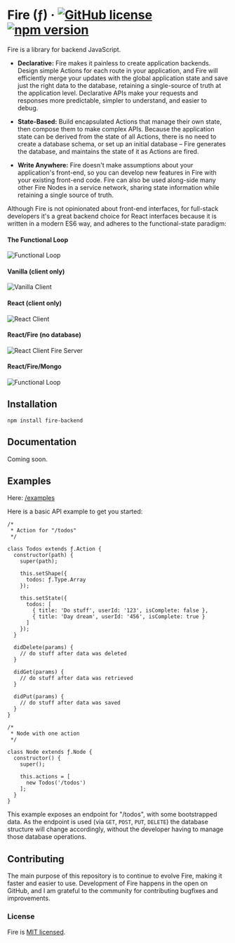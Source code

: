 # Fire (ƒ) &middot; [![GitHub license](https://img.shields.io/badge/license-MIT-blue.svg)](https://github.com/exactchange/fire/blob/master/LICENSE) [![npm version](https://img.shields.io/badge/npm-v1.0.1-brightgreen)](https://www.npmjs.com/package/fire-backend)

Fire is a library for backend JavaScript.

* **Declarative:** Fire makes it painless to create application backends. Design simple Actions for each route in your application, and Fire will efficiently merge your updates with the global application state and save just the right data to the database, retaining a single-source of truth at the application level. Declarative APIs make your requests and responses more predictable, simpler to understand, and easier to debug.

* **State-Based:** Build encapsulated Actions that manage their own state, then compose them to make complex APIs. Because the application state can be derived from the state of all Actions, there is no need to create a database schema, or set up an initial database – Fire generates the database, and maintains the state of it as Actions are fired.

* **Write Anywhere:** Fire doesn't make assumptions about your application's front-end, so you can develop new features in Fire with your existing front-end code. Fire can also be used along-side many other Fire Nodes in a service network, sharing state information while retaining a single source of truth.

Although Fire is not opinionated about front-end interfaces, for full-stack developers it's a great backend choice for React interfaces because it is written in a modern ES6 way, and adheres to the functional-state paradigm:

#### The Functional Loop

![Functional Loop](https://i.ibb.co/VtfvS8f/3-Fire-Loop-React-Server-DB.png)

#### Vanilla (client only)

![Vanilla Client](https://i.ibb.co/rkc2jcW/0-Fire-Loop-Vanilla-Client.png)

#### React (client only)

![React Client](https://i.ibb.co/YfJLgGw/1-Fire-Loop-React-Client.png)

#### React/Fire (no database)

![React Client Fire Server](https://i.ibb.co/gRdQZYt/2-Fire-Loop-React-Server.png)

#### React/Fire/Mongo

![Functional Loop](https://i.ibb.co/VtfvS8f/3-Fire-Loop-React-Server-DB.png)

## Installation

`npm install fire-backend`

## Documentation

Coming soon.

## Examples

Here: [/examples](https://github.com/exactchange/fire/tree/master/examples)

Here is a basic API example to get you started:

```
/*
 * Action for "/todos"
 */

class Todos extends ƒ.Action {
  constructor(path) {
    super(path);

    this.setShape({
      todos: ƒ.Type.Array
    });

    this.setState({
      todos: [
        { title: 'Do stuff', userId: '123', isComplete: false },
        { title: 'Day dream', userId: '456', isComplete: true }
      ]
    });
  }

  didDelete(params) {
    // do stuff after data was deleted
  }

  didGet(params) {
    // do stuff after data was retrieved
  }

  didPut(params) {
    // do stuff after data was saved
  }
}
```

```
/*
 * Node with one action
 */

class Node extends ƒ.Node {
  constructor() {
    super();

    this.actions = [
      new Todos('/todos')
    ];
  }
}
```

This example exposes an endpoint for "/todos", with some bootstrapped data. As the endpoint is used (via `GET`, `POST`, `PUT`, `DELETE`) the database structure will change accordingly, without the developer having to manage those database operations.

## Contributing

The main purpose of this repository is to continue to evolve Fire, making it faster and easier to use. Development of Fire happens in the open on GitHub, and I am grateful to the community for contributing bugfixes and improvements.

### License

Fire is [MIT licensed](./LICENSE).
